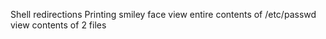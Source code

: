 Shell redirections
Printing smiley face
view entire contents of /etc/passwd
view contents of 2 files
